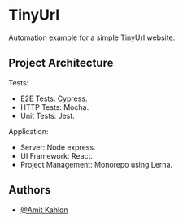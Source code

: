 # TinyUrl

Automation example for a simple TinyUrl website. 

## Project Architecture
Tests: 
- E2E Tests: Cypress.
- HTTP Tests: Mocha.
- Unit Tests: Jest.

Application:
- Server: Node express.
- UI Framework: React.
- Project Management: Monorepo using Lerna.


## Authors

- [@Amit Kahlon](https://www.github.com/amitkahlon)
